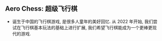
## Aero Chess: 超级飞行棋

* 诞生于中国的飞行棋游戏, 是很多人童年的美好回忆. 从 2022 年开始, 我们尝试在飞行棋基本玩法的基础上进行扩展, 
我们希望飞行棋能成为一个更棒更现代的游戏. 


